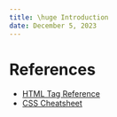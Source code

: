 ```yaml
---
title: \huge Introduction
date: December 5, 2023
---
```


# References

- [HTML Tag Reference](https://developer.mozilla.org/en-US/docs/Web/HTML/Element)
- [CSS Cheatsheet](https://htmlcheatsheet.com/css/)

